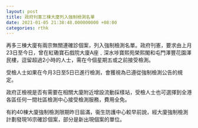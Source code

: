 ```yaml
---
layout: post
title: 政府刊憲三棟大廈列入強制檢測名單
date: 2021-01-05 21:38:48.000000000 +08:00
categories: rthk
---
```


再多三棟大廈有兩宗無關連確診個案，列入強制檢測名單。政府刊憲，要求由上月23日至今日，曾在紅磡寶石戲院大廈A座﹑深水埗寶熙苑榮熙閣和屯門澤豐花園澤民樓，逗留超過2小時的人士，需在今個星期五或之前接受檢測。

受檢人士如果在今月3日至5日已進行檢測，會獲視為已遵從強制檢測公告的規定。

政府正檢視是否有需要在相關大廈附近增設流動採樣站，受檢人士也可選擇到全港各區任何一間社區檢測中心接受檢測服務，費用全免。

有約40棟大廈強制檢測限期昨日屆滿，衞生防護中心較早前說，經大廈強制檢測計劃發現16宗確診個案，部分是新出現個案的單位。
